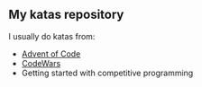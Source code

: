 ## My katas repository

I usually do katas from:

- [Advent of Code](https://adventofcode.com/)
- [CodeWars](https://www.codewars.com/)
- Getting started with competitive programming
